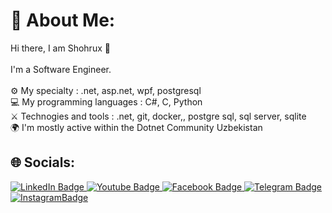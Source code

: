 # 💫 About Me:
Hi there, I am Shohrux 👋<br><br>I'm a Software Engineer.<br><br>⚙️ My specialty : .net, asp.net, wpf, postgresql<br>💻 My programming languages : C#, C, Python<br>⚔️ Technogies and tools : .net, git, docker,, postgre sql, sql server, sqlite<br>🌍 I'm mostly active within the Dotnet Community Uzbekistan<br>


## 🌐 Socials:
<div id="badges">
  <a href="https://www.linkedin.com/in/shohrux-zokirjonov-935b67228/">
    <img src="https://img.shields.io/badge/LinkedIn-blue?style=for-the-badge&logo=linkedin&logoColor=white" alt="LinkedIn Badge"/>
  </a>
  <a href="https://www.youtube.com/channel/UC2JUex4LmdImea-1M1exZgQ">
    <img src="https://img.shields.io/badge/YouTube-red?style=for-the-badge&logo=youtube&logoColor=white" alt="Youtube Badge"/>
  </a>
    <a href="https://www.facebook.com/shohruxbek.zokirjonov">
    <img src="https://img.shields.io/badge/Facebook-blue?style=for-the-badge&logo=facebook&logoColor=white" alt="Facebook Badge"/>
  </a>
  <a href="https://www.telegram.me/ShohruxZokirjonov">
    <img src="https://img.shields.io/badge/Telegram-blue?style=for-the-badge&logo=telegram&logoColor=white" alt="Telegram Badge"/>
  </a>
  <a href="https://www.instagram.com/wr.blog">
    <img src="https://img.shields.io/badge/Instagram-darkviolet?style=for-the-badge&logo=instagram&logoColor=white" alt="InstagramBadge"/>
  </a>
</div>
